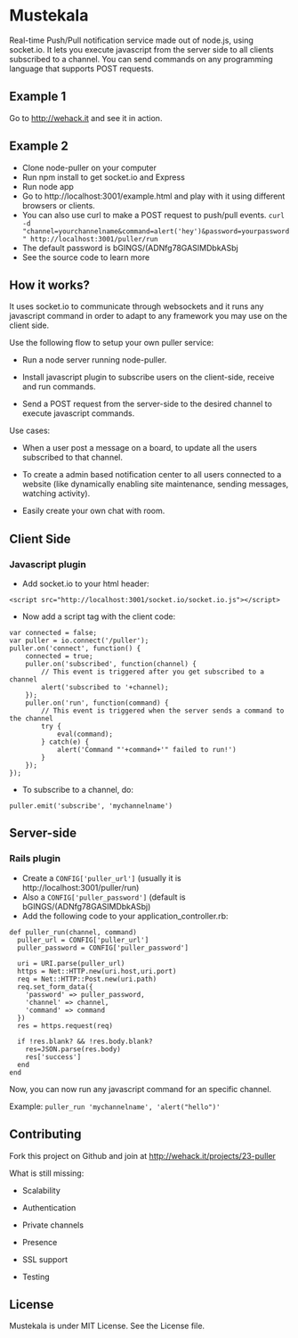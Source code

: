 Mustekala
======

Real-time Push/Pull notification service made out of node.js, using socket.io.
It lets you execute javascript from the server side to all clients subscribed to a channel.
You can send commands on any programming language that supports POST requests.

Example 1
-----
Go to http://wehack.it and see it in action.


Example 2
-----
* Clone node-puller on your computer
* Run npm install to get socket.io and Express
* Run node app
* Go to http://localhost:3001/example.html and play with it using different browsers or clients.
* You can also use curl to make a POST request to push/pull events.
````curl -d "channel=yourchannelname&command=alert('hey')&password=yourpassword" http://localhost:3001/puller/run````
* The default password is bGINGS/(ADNfg78GASIMDbkASbj
* See the source code to learn more

How it works?
-----

It uses socket.io to communicate through websockets and it runs any javascript command
in order to adapt to any framework you may use on the client side.

Use the following flow to setup your own puller service:

* Run a node server running node-puller.

* Install javascript plugin to subscribe users on the client-side, receive and run commands.

* Send a POST request from the server-side to the desired channel to execute javascript commands.

Use cases:

* When a user post a message on a board, to update all the users subscribed to that channel.

* To create a admin based notification center to all users connected to a website (like dynamically enabling site maintenance, sending messages, watching activity).

* Easily create your own chat with room.

Client Side
-----

### Javascript plugin ###

* Add socket.io to your html header:

````<script src="http://localhost:3001/socket.io/socket.io.js"></script>````

* Now add a script tag with the client code:

````
var connected = false;
var puller = io.connect('/puller');
puller.on('connect', function() {
	connected = true;
	puller.on('subscribed', function(channel) {
		// This event is triggered after you get subscribed to a channel
		alert('subscribed to '+channel);
	});
	puller.on('run', function(command) {
		// This event is triggered when the server sends a command to the channel
		try {
			eval(command);
		} catch(e) {
			alert('Command "'+command+'" failed to run!')
		}
	});
});
````

* To subscribe to a channel, do:

````
puller.emit('subscribe', 'mychannelname')
````

Server-side
-----

### Rails plugin ###

* Create a ````CONFIG['puller_url']```` (usually it is http://localhost:3001/puller/run)
* Also a ````CONFIG['puller_password']```` (default is bGINGS/(ADNfg78GASIMDbkASbj)
* Add the following code to your application_controller.rb:



````
def puller_run(channel, command)
  puller_url = CONFIG['puller_url']
  puller_password = CONFIG['puller_password']

  uri = URI.parse(puller_url)
  https = Net::HTTP.new(uri.host,uri.port)
  req = Net::HTTP::Post.new(uri.path)
  req.set_form_data({
    'password' => puller_password,
    'channel' => channel,
    'command' => command
  })
  res = https.request(req)

  if !res.blank? && !res.body.blank?
    res=JSON.parse(res.body)
    res['success']
  end
end
````

Now, you can now run any javascript command for an specific channel.

Example: ````puller_run 'mychannelname', 'alert("hello")'````

Contributing
------
Fork this project on Github and join at http://wehack.it/projects/23-puller

What is still missing:

* Scalability

* Authentication

* Private channels

* Presence

* SSL support

* Testing

License
-----

Mustekala is under MIT License. See the License file.